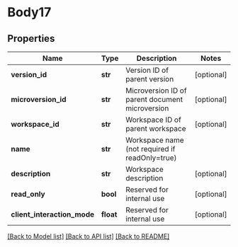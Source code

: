 # Body17

## Properties
Name | Type | Description | Notes
------------ | ------------- | ------------- | -------------
**version_id** | **str** | Version ID of parent version | [optional] 
**microversion_id** | **str** | Microversion ID of parent document microversion | [optional] 
**workspace_id** | **str** | Workspace ID of parent workspace | [optional] 
**name** | **str** | Workspace name (not required if readOnly&#x3D;true) | 
**description** | **str** | Workspace description | [optional] 
**read_only** | **bool** | Reserved for internal use | [optional] 
**client_interaction_mode** | **float** | Reserved for internal use | [optional] 

[[Back to Model list]](../README.md#documentation-for-models) [[Back to API list]](../README.md#documentation-for-api-endpoints) [[Back to README]](../README.md)


